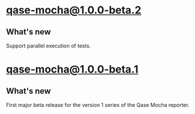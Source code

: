 # qase-mocha@1.0.0-beta.2

## What's new

Support parallel execution of tests.

# qase-mocha@1.0.0-beta.1

## What's new

First major beta release for the version 1 series of the Qase Mocha reporter.
